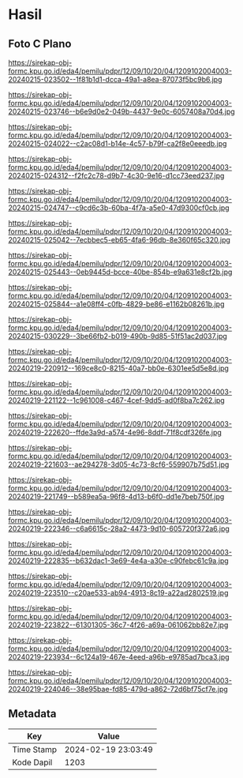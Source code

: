 # Hasil

## Foto C Plano

https://sirekap-obj-formc.kpu.go.id/eda4/pemilu/pdpr/12/09/10/20/04/1209102004003-20240215-023502--1f81b1d1-dcca-49a1-a8ea-87073f5bc9b6.jpg

https://sirekap-obj-formc.kpu.go.id/eda4/pemilu/pdpr/12/09/10/20/04/1209102004003-20240215-023746--b6e9d0e2-049b-4437-9e0c-6057408a70d4.jpg

https://sirekap-obj-formc.kpu.go.id/eda4/pemilu/pdpr/12/09/10/20/04/1209102004003-20240215-024022--c2ac08d1-b14e-4c57-b79f-ca2f8e0eeedb.jpg

https://sirekap-obj-formc.kpu.go.id/eda4/pemilu/pdpr/12/09/10/20/04/1209102004003-20240215-024312--f2fc2c78-d9b7-4c30-9e16-d1cc73eed237.jpg

https://sirekap-obj-formc.kpu.go.id/eda4/pemilu/pdpr/12/09/10/20/04/1209102004003-20240215-024747--c9cd6c3b-60ba-4f7a-a5e0-47d9300cf0cb.jpg

https://sirekap-obj-formc.kpu.go.id/eda4/pemilu/pdpr/12/09/10/20/04/1209102004003-20240215-025042--7ecbbec5-eb65-4fa6-96db-8e360f65c320.jpg

https://sirekap-obj-formc.kpu.go.id/eda4/pemilu/pdpr/12/09/10/20/04/1209102004003-20240215-025443--0eb9445d-bcce-40be-854b-e9a631e8cf2b.jpg

https://sirekap-obj-formc.kpu.go.id/eda4/pemilu/pdpr/12/09/10/20/04/1209102004003-20240215-025844--a1e08ff4-c0fb-4829-be86-e1162b08261b.jpg

https://sirekap-obj-formc.kpu.go.id/eda4/pemilu/pdpr/12/09/10/20/04/1209102004003-20240215-030229--3be66fb2-b019-490b-9d85-51f51ac2d037.jpg

https://sirekap-obj-formc.kpu.go.id/eda4/pemilu/pdpr/12/09/10/20/04/1209102004003-20240219-220912--169ce8c0-8215-40a7-bb0e-6301ee5d5e8d.jpg

https://sirekap-obj-formc.kpu.go.id/eda4/pemilu/pdpr/12/09/10/20/04/1209102004003-20240219-221122--1c961008-c467-4cef-9dd5-ad0f8ba7c262.jpg

https://sirekap-obj-formc.kpu.go.id/eda4/pemilu/pdpr/12/09/10/20/04/1209102004003-20240219-222620--ffde3a9d-a574-4e96-8ddf-71f8cdf326fe.jpg

https://sirekap-obj-formc.kpu.go.id/eda4/pemilu/pdpr/12/09/10/20/04/1209102004003-20240219-221603--ae294278-3d05-4c73-8cf6-559907b75d51.jpg

https://sirekap-obj-formc.kpu.go.id/eda4/pemilu/pdpr/12/09/10/20/04/1209102004003-20240219-221749--b589ea5a-96f8-4d13-b6f0-dd1e7beb750f.jpg

https://sirekap-obj-formc.kpu.go.id/eda4/pemilu/pdpr/12/09/10/20/04/1209102004003-20240219-222346--c6a6615c-28a2-4473-9d10-605720f372a6.jpg

https://sirekap-obj-formc.kpu.go.id/eda4/pemilu/pdpr/12/09/10/20/04/1209102004003-20240219-222835--b632dac1-3e69-4e4a-a30e-c90febc61c9a.jpg

https://sirekap-obj-formc.kpu.go.id/eda4/pemilu/pdpr/12/09/10/20/04/1209102004003-20240219-223510--c20ae533-ab94-4913-8c19-a22ad2802519.jpg

https://sirekap-obj-formc.kpu.go.id/eda4/pemilu/pdpr/12/09/10/20/04/1209102004003-20240219-223822--61301305-36c7-4f26-a69a-061062bb82e7.jpg

https://sirekap-obj-formc.kpu.go.id/eda4/pemilu/pdpr/12/09/10/20/04/1209102004003-20240219-223934--6c124a19-467e-4eed-a96b-e9785ad7bca3.jpg

https://sirekap-obj-formc.kpu.go.id/eda4/pemilu/pdpr/12/09/10/20/04/1209102004003-20240219-224046--38e95bae-fd85-479d-a862-72d6bf75cf7e.jpg


## Metadata

| Key        | Value               |
| ---------- | ------------------- |
| Time Stamp | 2024-02-19 23:03:49 |
| Kode Dapil | 1203                |



